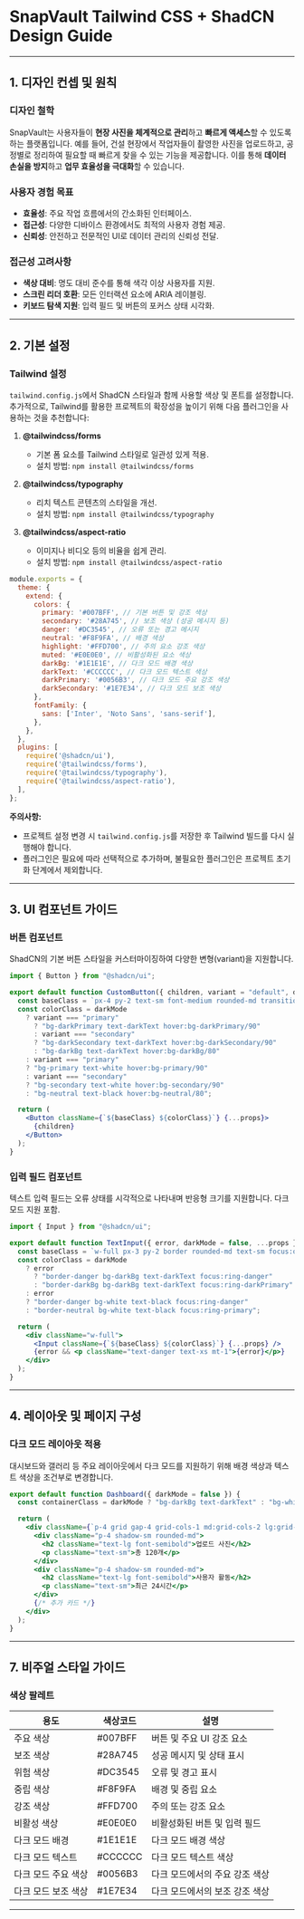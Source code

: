 # SnapVault Tailwind CSS + ShadCN Design Guide

---

## 1. 디자인 컨셉 및 원칙

### 디자인 철학
SnapVault는 사용자들이 **현장 사진을 체계적으로 관리**하고 **빠르게 액세스**할 수 있도록 하는 플랫폼입니다. 예를 들어, 건설 현장에서 작업자들이 촬영한 사진을 업로드하고, 공정별로 정리하여 필요할 때 빠르게 찾을 수 있는 기능을 제공합니다. 이를 통해 **데이터 손실을 방지**하고 **업무 효율성을 극대화**할 수 있습니다.

### 사용자 경험 목표
- **효율성**: 주요 작업 흐름에서의 간소화된 인터페이스.
- **접근성**: 다양한 디바이스 환경에서도 최적의 사용자 경험 제공.
- **신뢰성**: 안전하고 전문적인 UI로 데이터 관리의 신뢰성 전달.

### 접근성 고려사항
- **색상 대비**: 명도 대비 준수를 통해 색각 이상 사용자를 지원.
- **스크린 리더 호환**: 모든 인터랙션 요소에 ARIA 레이블링.
- **키보드 탐색 지원**: 입력 필드 및 버튼의 포커스 상태 시각화.

---

## 2. 기본 설정

### Tailwind 설정
`tailwind.config.js`에서 ShadCN 스타일과 함께 사용할 색상 및 폰트를 설정합니다. 추가적으로, Tailwind를 활용한 프로젝트의 확장성을 높이기 위해 다음 플러그인을 사용하는 것을 추천합니다:

1. **@tailwindcss/forms**
   - 기본 폼 요소를 Tailwind 스타일로 일관성 있게 적용.
   - 설치 방법: `npm install @tailwindcss/forms`

2. **@tailwindcss/typography**
   - 리치 텍스트 콘텐츠의 스타일을 개선.
   - 설치 방법: `npm install @tailwindcss/typography`

3. **@tailwindcss/aspect-ratio**
   - 이미지나 비디오 등의 비율을 쉽게 관리.
   - 설치 방법: `npm install @tailwindcss/aspect-ratio`

```javascript
module.exports = {
  theme: {
    extend: {
      colors: {
        primary: '#007BFF', // 기본 버튼 및 강조 색상
        secondary: '#28A745', // 보조 색상 (성공 메시지 등)
        danger: '#DC3545', // 오류 또는 경고 메시지
        neutral: '#F8F9FA', // 배경 색상
        highlight: '#FFD700', // 주의 요소 강조 색상
        muted: '#E0E0E0', // 비활성화된 요소 색상
        darkBg: '#1E1E1E', // 다크 모드 배경 색상
        darkText: '#CCCCCC', // 다크 모드 텍스트 색상
        darkPrimary: '#0056B3', // 다크 모드 주요 강조 색상
        darkSecondary: '#1E7E34', // 다크 모드 보조 색상
      },
      fontFamily: {
        sans: ['Inter', 'Noto Sans', 'sans-serif'],
      },
    },
  },
  plugins: [
    require('@shadcn/ui'),
    require('@tailwindcss/forms'),
    require('@tailwindcss/typography'),
    require('@tailwindcss/aspect-ratio'),
  ],
};
```

**주의사항:**
- 프로젝트 설정 변경 시 `tailwind.config.js`를 저장한 후 Tailwind 빌드를 다시 실행해야 합니다.
- 플러그인은 필요에 따라 선택적으로 추가하며, 불필요한 플러그인은 프로젝트 초기화 단계에서 제외합니다.

---

## 3. UI 컴포넌트 가이드

### 버튼 컴포넌트

ShadCN의 기본 버튼 스타일을 커스터마이징하여 다양한 변형(variant)을 지원합니다.

```jsx
import { Button } from "@shadcn/ui";

export default function CustomButton({ children, variant = "default", darkMode = false, ...props }) {
  const baseClass = `px-4 py-2 text-sm font-medium rounded-md transition-all`;
  const colorClass = darkMode
    ? variant === "primary"
      ? "bg-darkPrimary text-darkText hover:bg-darkPrimary/90"
      : variant === "secondary"
      ? "bg-darkSecondary text-darkText hover:bg-darkSecondary/90"
      : "bg-darkBg text-darkText hover:bg-darkBg/80"
    : variant === "primary"
    ? "bg-primary text-white hover:bg-primary/90"
    : variant === "secondary"
    ? "bg-secondary text-white hover:bg-secondary/90"
    : "bg-neutral text-black hover:bg-neutral/80";

  return (
    <Button className={`${baseClass} ${colorClass}`} {...props}>
      {children}
    </Button>
  );
}
```

### 입력 필드 컴포넌트

텍스트 입력 필드는 오류 상태를 시각적으로 나타내며 반응형 크기를 지원합니다. 다크 모드 지원 포함.

```jsx
import { Input } from "@shadcn/ui";

export default function TextInput({ error, darkMode = false, ...props }) {
  const baseClass = `w-full px-3 py-2 border rounded-md text-sm focus:outline-none focus:ring-2`;
  const colorClass = darkMode
    ? error
      ? "border-danger bg-darkBg text-darkText focus:ring-danger"
      : "border-darkBg bg-darkBg text-darkText focus:ring-darkPrimary"
    : error
    ? "border-danger bg-white text-black focus:ring-danger"
    : "border-neutral bg-white text-black focus:ring-primary";

  return (
    <div className="w-full">
      <Input className={`${baseClass} ${colorClass}`} {...props} />
      {error && <p className="text-danger text-xs mt-1">{error}</p>}
    </div>
  );
}
```

---

## 4. 레이아웃 및 페이지 구성

### 다크 모드 레이아웃 적용

대시보드와 갤러리 등 주요 레이아웃에서 다크 모드를 지원하기 위해 배경 색상과 텍스트 색상을 조건부로 변경합니다.

```jsx
export default function Dashboard({ darkMode = false }) {
  const containerClass = darkMode ? "bg-darkBg text-darkText" : "bg-white text-black";

  return (
    <div className={`p-4 grid gap-4 grid-cols-1 md:grid-cols-2 lg:grid-cols-3 ${containerClass}`}>
      <div className="p-4 shadow-sm rounded-md">
        <h2 className="text-lg font-semibold">업로드 사진</h2>
        <p className="text-sm">총 120개</p>
      </div>
      <div className="p-4 shadow-sm rounded-md">
        <h2 className="text-lg font-semibold">사용자 활동</h2>
        <p className="text-sm">최근 24시간</p>
      </div>
      {/* 추가 카드 */}
    </div>
  );
}
```

---

## 7. 비주얼 스타일 가이드

### 색상 팔레트
| 용도              | 색상코드    | 설명                             |
|-------------------|-------------|----------------------------------|
| 주요 색상         | #007BFF     | 버튼 및 주요 UI 강조 요소         |
| 보조 색상         | #28A745     | 성공 메시지 및 상태 표시          |
| 위험 색상         | #DC3545     | 오류 및 경고 표시                |
| 중립 색상         | #F8F9FA     | 배경 및 중립 요소                 |
| 강조 색상         | #FFD700     | 주의 또는 강조 요소               |
| 비활성 색상       | #E0E0E0     | 비활성화된 버튼 및 입력 필드      |
| 다크 모드 배경    | #1E1E1E     | 다크 모드 배경 색상               |
| 다크 모드 텍스트  | #CCCCCC     | 다크 모드 텍스트 색상             |
| 다크 모드 주요 색상 | #0056B3     | 다크 모드에서의 주요 강조 색상     |
| 다크 모드 보조 색상 | #1E7E34     | 다크 모드에서의 보조 강조 색상     |

---
